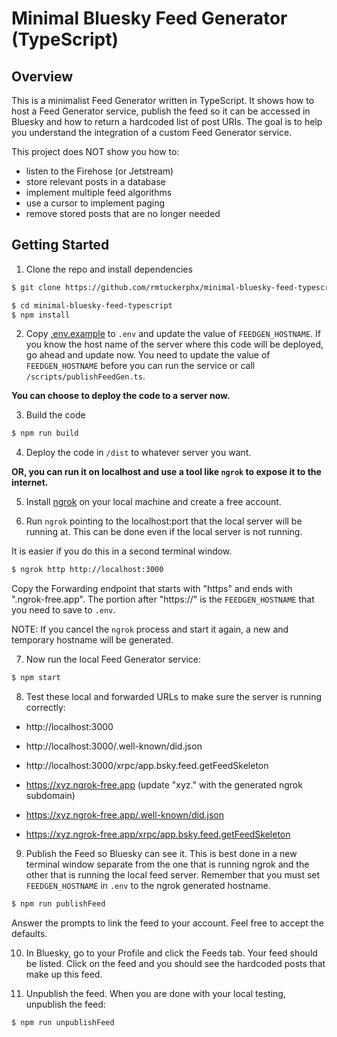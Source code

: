 # Minimal Bluesky Feed Generator (TypeScript)

## Overview

This is a minimalist Feed Generator written in TypeScript. It shows how to host a Feed Generator service, publish the feed so it can be accessed in Bluesky and how to return a hardcoded list of post URIs. The goal is to help you understand the integration of a custom Feed Generator service.

This project does NOT show you how to:
- listen to the Firehose (or Jetstream)
- store relevant posts in a database
- implement multiple feed algorithms
- use a cursor to implement paging
- remove stored posts that are no longer needed


## Getting Started
 1. Clone the repo and install dependencies

 ```sh
 $ git clone https://github.com/rmtuckerphx/minimal-bluesky-feed-typescript

 $ cd minimal-bluesky-feed-typescript
 $ npm install
 ```

2. Copy [.env.example](.env.example) to `.env` and update the value of `FEEDGEN_HOSTNAME`. If you know the host name of the server where this code will be deployed, go ahead and update now. You need to update the value of `FEEDGEN_HOSTNAME` before you can run the service or call `/scripts/publishFeedGen.ts`.

**You can choose to deploy the code to a server now.**

3. Build the code

```sh
$ npm run build
```

4. Deploy the code in `/dist` to whatever server you want.


**OR, you can run it on localhost and use a tool like `ngrok` to expose it to the internet.**

5. Install [ngrok](https://download.ngrok.com) on your local machine and create a free account.

6. Run `ngrok` pointing to the localhost:port that the local server will be running at. This can be done even if the local server is not running.

It is easier if you do this in a second terminal window.

```sh
$ ngrok http http://localhost:3000
```
Copy the Forwarding endpoint that starts with "https" and ends with ".ngrok-free.app". The portion after "https://" is the `FEEDGEN_HOSTNAME` that you need to save to `.env`.

NOTE: If you cancel the `ngrok` process and start it again, a new and temporary hostname will be generated.

7. Now run the local Feed Generator service:

```sh
$ npm start
```

8. Test these local and forwarded URLs to make sure the server is running correctly:

- http://localhost:3000
- http://localhost:3000/.well-known/did.json
- http://localhost:3000/xrpc/app.bsky.feed.getFeedSkeleton

- https://xyz.ngrok-free.app (update "xyz." with the generated ngrok subdomain)
- https://xyz.ngrok-free.app/.well-known/did.json
- https://xyz.ngrok-free.app/xrpc/app.bsky.feed.getFeedSkeleton

9. Publish the Feed so Bluesky can see it. This is best done in a new terminal window separate from the one that is running ngrok and the other that is running the local feed server. Remember that you must set `FEEDGEN_HOSTNAME` in `.env` to the ngrok generated hostname.

```sh
$ npm run publishFeed
```

Answer the prompts to link the feed to your account. Feel free to accept the defaults.

10. In Bluesky, go to your Profile and click the Feeds tab. Your feed should be listed. Click on the feed and you should see the hardcoded posts that make up this feed.


11. Unpublish the feed. When you are done with your local testing, unpublish the feed:

```sh
$ npm run unpublishFeed
```
